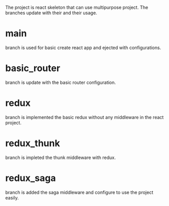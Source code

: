 The project is react skeleton that can use multipurpose project.
The branches update with their and their usage. 
# main 
branch is used for basic create react app and ejected with configurations.

# basic_router
branch is update with the basic router configuration.

# redux
branch is implemented the basic redux without any middleware in the react project.

# redux_thunk
branch is impleted the thunk middleware with redux.

# redux_saga
branch is added the saga middleware and configure to use the project easily.

